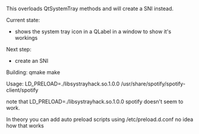 This overloads QtSystemTray methods and will create a SNI instead.

Current state:
 - shows the system tray icon in a QLabel in a window to show it's workings

Next step:
 - create an SNI
 
Building:
qmake
make

Usage:
LD_PRELOAD=./libsystrayhack.so.1.0.0 /usr/share/spotify/spotify-client/spotify

note that
LD_PRELOAD=./libsystrayhack.so.1.0.0 spotify doesn't seem to work.

In theory you can add auto preload scripts using /etc/preload.d.conf no idea how that works